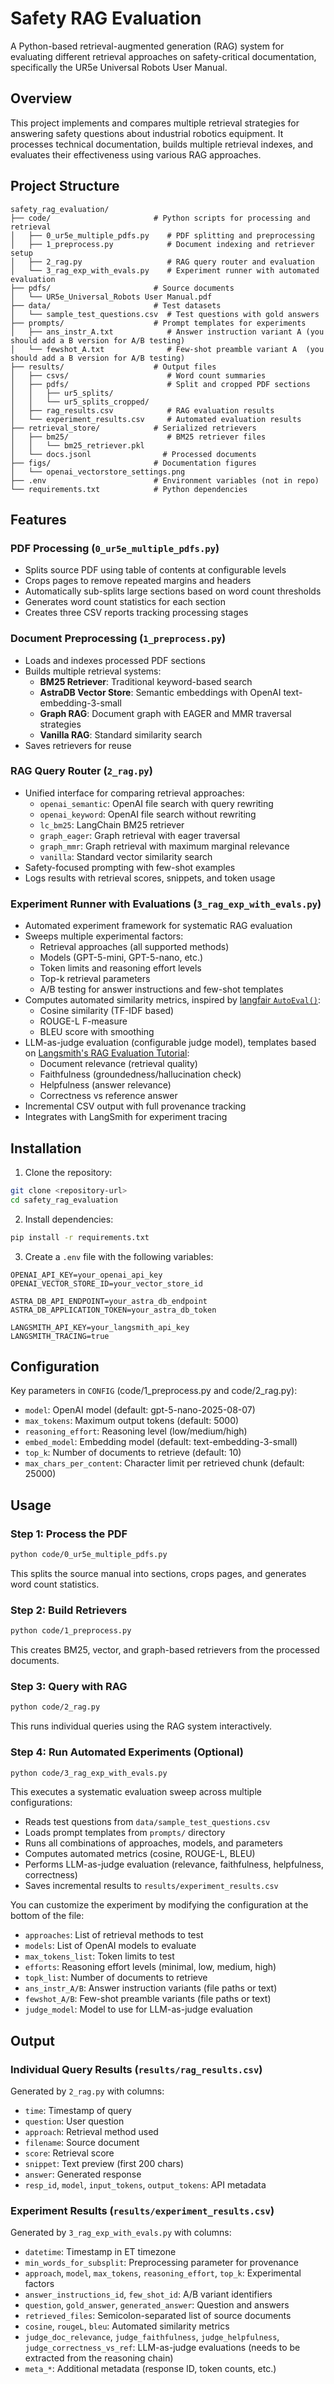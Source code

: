 # Safety RAG Evaluation

A Python-based retrieval-augmented generation (RAG) system for evaluating different retrieval approaches on safety-critical documentation, specifically the UR5e Universal Robots User Manual.

## Overview

This project implements and compares multiple retrieval strategies for answering safety questions about industrial robotics equipment. It processes technical documentation, builds multiple retrieval indexes, and evaluates their effectiveness using various RAG approaches.

## Project Structure

```
safety_rag_evaluation/
├── code/                       # Python scripts for processing and retrieval
│   ├── 0_ur5e_multiple_pdfs.py    # PDF splitting and preprocessing
│   ├── 1_preprocess.py            # Document indexing and retriever setup
│   ├── 2_rag.py                   # RAG query router and evaluation
│   └── 3_rag_exp_with_evals.py    # Experiment runner with automated evaluation
├── pdfs/                       # Source documents
│   └── UR5e_Universal_Robots User Manual.pdf
├── data/                       # Test datasets
│   └── sample_test_questions.csv  # Test questions with gold answers
├── prompts/                    # Prompt templates for experiments
│   ├── ans_instr_A.txt            # Answer instruction variant A (you should add a B version for A/B testing)
│   └── fewshot_A.txt              # Few-shot preamble variant A  (you should add a B version for A/B testing)
├── results/                    # Output files
│   ├── csvs/                      # Word count summaries
│   ├── pdfs/                      # Split and cropped PDF sections
│   │   ├── ur5_splits/
│   │   └── ur5_splits_cropped/
│   ├── rag_results.csv            # RAG evaluation results
│   └── experiment_results.csv     # Automated evaluation results
├── retrieval_store/            # Serialized retrievers
│   ├── bm25/                      # BM25 retriever files
│   │   └── bm25_retriever.pkl
│   └── docs.jsonl                # Processed documents
├── figs/                       # Documentation figures
│   └── openai_vectorstore_settings.png
├── .env                        # Environment variables (not in repo)
└── requirements.txt            # Python dependencies
```

## Features

### PDF Processing (`0_ur5e_multiple_pdfs.py`)
- Splits source PDF using table of contents at configurable levels
- Crops pages to remove repeated margins and headers
- Automatically sub-splits large sections based on word count thresholds
- Generates word count statistics for each section
- Creates three CSV reports tracking processing stages

### Document Preprocessing (`1_preprocess.py`)
- Loads and indexes processed PDF sections
- Builds multiple retrieval systems:
  - **BM25 Retriever**: Traditional keyword-based search
  - **AstraDB Vector Store**: Semantic embeddings with OpenAI text-embedding-3-small
  - **Graph RAG**: Document graph with EAGER and MMR traversal strategies
  - **Vanilla RAG**: Standard similarity search
- Saves retrievers for reuse

### RAG Query Router (`2_rag.py`)
- Unified interface for comparing retrieval approaches:
  - `openai_semantic`: OpenAI file search with query rewriting
  - `openai_keyword`: OpenAI file search without rewriting
  - `lc_bm25`: LangChain BM25 retriever
  - `graph_eager`: Graph retrieval with eager traversal
  - `graph_mmr`: Graph retrieval with maximum marginal relevance
  - `vanilla`: Standard vector similarity search
- Safety-focused prompting with few-shot examples
- Logs results with retrieval scores, snippets, and token usage

### Experiment Runner with Evaluations (`3_rag_exp_with_evals.py`)
- Automated experiment framework for systematic RAG evaluation
- Sweeps multiple experimental factors:
  - Retrieval approaches (all supported methods)
  - Models (GPT-5-mini, GPT-5-nano, etc.)
  - Token limits and reasoning effort levels
  - Top-k retrieval parameters
  - A/B testing for answer instructions and few-shot templates
- Computes automated similarity metrics, inspired by [langfair `AutoEval()`](https://python.langchain.com/docs/integrations/providers/langfair/):
  - Cosine similarity (TF-IDF based)
  - ROUGE-L F-measure
  - BLEU score with smoothing
- LLM-as-judge evaluation (configurable judge model), templates based on [Langsmith's RAG Evaluation Tutorial](https://docs.langchain.com/langsmith/evaluate-rag-tutorial#heres-a-consolidated-script-with-all-the-above-code):
  - Document relevance (retrieval quality)
  - Faithfulness (groundedness/hallucination check)
  - Helpfulness (answer relevance)
  - Correctness vs reference answer
- Incremental CSV output with full provenance tracking
- Integrates with LangSmith for experiment tracing

## Installation

1. Clone the repository:
```bash
git clone <repository-url>
cd safety_rag_evaluation
```

2. Install dependencies:
```bash
pip install -r requirements.txt
```

3. Create a `.env` file with the following variables:
```env
OPENAI_API_KEY=your_openai_api_key
OPENAI_VECTOR_STORE_ID=your_vector_store_id

ASTRA_DB_API_ENDPOINT=your_astra_db_endpoint
ASTRA_DB_APPLICATION_TOKEN=your_astra_db_token

LANGSMITH_API_KEY=your_langsmith_api_key
LANGSMITH_TRACING=true
```

## Configuration

Key parameters in `CONFIG` (code/1_preprocess.py and code/2_rag.py):
- `model`: OpenAI model (default: gpt-5-nano-2025-08-07)
- `max_tokens`: Maximum output tokens (default: 5000)
- `reasoning_effort`: Reasoning level (low/medium/high)
- `embed_model`: Embedding model (default: text-embedding-3-small)
- `top_k`: Number of documents to retrieve (default: 10)
- `max_chars_per_content`: Character limit per retrieved chunk (default: 25000)

## Usage

### Step 1: Process the PDF
```bash
python code/0_ur5e_multiple_pdfs.py
```

This splits the source manual into sections, crops pages, and generates word count statistics.

### Step 2: Build Retrievers
```bash
python code/1_preprocess.py
```

This creates BM25, vector, and graph-based retrievers from the processed documents.

### Step 3: Query with RAG
```bash
python code/2_rag.py
```

This runs individual queries using the RAG system interactively.

### Step 4: Run Automated Experiments (Optional)
```bash
python code/3_rag_exp_with_evals.py
```

This executes a systematic evaluation sweep across multiple configurations:
- Reads test questions from `data/sample_test_questions.csv`
- Loads prompt templates from `prompts/` directory
- Runs all combinations of approaches, models, and parameters
- Computes automated metrics (cosine, ROUGE-L, BLEU)
- Performs LLM-as-judge evaluation (relevance, faithfulness, helpfulness, correctness)
- Saves incremental results to `results/experiment_results.csv`

You can customize the experiment by modifying the configuration at the bottom of the file:
- `approaches`: List of retrieval methods to test
- `models`: List of OpenAI models to evaluate
- `max_tokens_list`: Token limits to test
- `efforts`: Reasoning effort levels (minimal, low, medium, high)
- `topk_list`: Number of documents to retrieve
- `ans_instr_A/B`: Answer instruction variants (file paths or text)
- `fewshot_A/B`: Few-shot preamble variants (file paths or text)
- `judge_model`: Model to use for LLM-as-judge evaluation

## Output

### Individual Query Results (`results/rag_results.csv`)
Generated by `2_rag.py` with columns:
- `time`: Timestamp of query
- `question`: User question
- `approach`: Retrieval method used
- `filename`: Source document
- `score`: Retrieval score
- `snippet`: Text preview (first 200 chars)
- `answer`: Generated response
- `resp_id`, `model`, `input_tokens`, `output_tokens`: API metadata

### Experiment Results (`results/experiment_results.csv`)
Generated by `3_rag_exp_with_evals.py` with columns:
- `datetime`: Timestamp in ET timezone
- `min_words_for_subsplit`: Preprocessing parameter for provenance
- `approach`, `model`, `max_tokens`, `reasoning_effort`, `top_k`: Experimental factors
- `answer_instructions_id`, `few_shot_id`: A/B variant identifiers
- `question`, `gold_answer`, `generated_answer`: Question and answers
- `retrieved_files`: Semicolon-separated list of source documents
- `cosine`, `rougeL`, `bleu`: Automated similarity metrics
- `judge_doc_relevance`, `judge_faithfulness`, `judge_helpfulness`, `judge_correctness_vs_ref`: LLM-as-judge evaluations (needs to be extracted from the reasoning chain)
- `meta_*`: Additional metadata (response ID, token counts, etc.)



